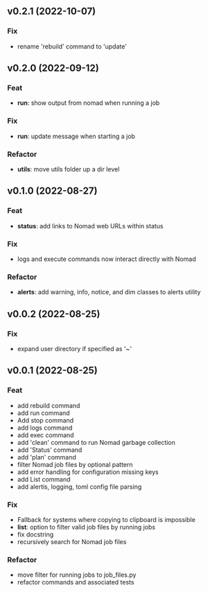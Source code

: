 ## v0.2.1 (2022-10-07)

### Fix

- rename 'rebuild' command to 'update'

## v0.2.0 (2022-09-12)

### Feat

- **run**: show output from nomad when running a job

### Fix

- **run**: update message when starting a job

### Refactor

- **utils**: move utils folder up a dir level

## v0.1.0 (2022-08-27)

### Feat

- **status**: add links to Nomad web URLs within status

### Fix

- logs and execute commands now interact directly with Nomad

### Refactor

- **alerts**: add warning, info, notice, and dim classes to alerts utility

## v0.0.2 (2022-08-25)

### Fix

- expand user directory if specified as '~'

## v0.0.1 (2022-08-25)

### Feat

- add rebuild command
- add run command
- Add stop command
- add logs command
- add exec command
- add 'clean' command to run Nomad garbage collection
- add 'Status' command
- add 'plan' command
- filter Nomad job files by optional pattern
- add error handling for configuration missing keys
- add List command
- add alertis, logging, toml config file parsing

### Fix

- Fallback for systems where copying to clipboard is impossible
- **list**: option to filter valid job files by running jobs
- fix docstring
- recursively search for Nomad job files

### Refactor

- move filter for running jobs to job_files.py
- refactor commands and associated tests
